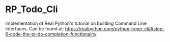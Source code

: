 # RP_Todo_Cli

Implementation of Real Python's tutorial on building Command Line Interfaces.
Can be found at: https://realpython.com/python-typer-cli/#step-6-code-the-to-do-completion-functionality